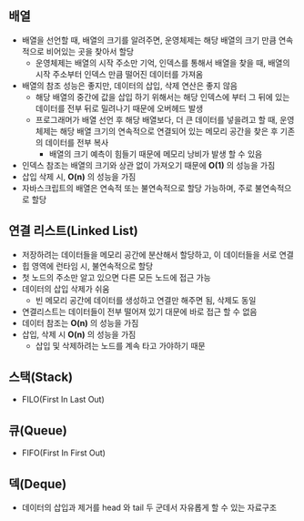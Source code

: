 ## 배열
 - 배열을 선언할 때, 배열의 크기를 알려주면, 운영체제는 해당 배열의 크기 만큼 연속적으로 비어있는 곳을 찾아서 할당
   - 운영체제는 배열의 시작 주소만 기억, 인덱스를 통해서 배열을 찾을 때, 배열의 시작 주소부터 인덱스 만큼 떨어진 데이터를 가져옴
 - 배열의 참조 성능은 좋지만, 데이터의 삽입, 삭제 연산은 좋지 않음
    - 해당 배열의 중간에 값을 삽입 하기 위해서는 해당 인덱스에 부터 그 뒤에 있는 데이터를 전부 뒤로 밀려나기 때문에 오버헤드 발생
    - 프로그래머가 배열 선언 후 해당 배열보다, 더 큰 데이터를 넣을려고 할 때, 운영체제는 해당 배열 크기의 연속적으로 연결되어 있는 메모리 공간을 찾은 후 기존의 데이터를 전부 복사
        - 배열의 크기 예측이 힘들기 때문에 메모리 낭비가 발생 할 수 있음
 - 인덱스 참조는 배열의 크기와 상관 없이 가져오기 때문에 **O(1)** 의 성능을 가짐
 - 삽입 삭제 시, **O(n)** 의 성능을 가짐
 - 자바스크립트의 배열은 연속적 또는 불연속적으로 할당 가능하며, 주로 불연속적으로 할당

## 연결 리스트(Linked List)
 - 저장하려는 데이터들을 메모리 공간에 분산해서 할당하고, 이 데이터들을 서로 연결
 - 힙 영역에 런타임 시, 불연속적으로 할당
 - 첫 노드의 주소만 알고 있으면 다른 모든 노드에 접근 가능
 - 데이터의 삽입 삭제가 쉬움
    - 빈 메모리 공간에 데이터를 생성하고 연결만 해주면 됨, 삭제도 동일
 - 연결리스트는 데이터들이 전부 떨어져 있기 대문에 바로 접근 할 수 없음
 - 데이터 참조는 **O(n)** 의 성능을 가짐
 - 삽입, 삭제 시 **O(n)** 의 성능을 가짐
    - 삽입 및 삭제하려는 노드를 계속 타고 가야하기 때문

## 스택(Stack)
 - FILO(First In Last Out)

## 큐(Queue)
 - FIFO(First In First Out)

## 덱(Deque)
 - 데이터의 삽입과 제거를 head 와 tail 두 군데서 자유롭게 할 수 있는 자료구조